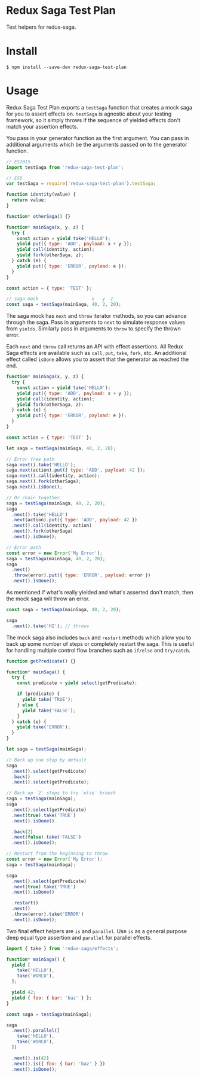 # Redux Saga Test Plan

Test helpers for redux-saga.

# Install

    $ npm install --save-dev redux-saga-test-plan

# Usage

Redux Saga Test Plan exports a `testSaga` function that creates a mock saga for
you to assert effects on. `testSaga` is agnostic about your testing framework,
so it simply throws if the sequence of yielded effects don't match your
assertion effects.

You pass in your generator function as the first argument. You can pass in
additional arguments which be the arguments passed on to the generator function.

```js
// ES2015
import testSaga from 'redux-saga-test-plan';

// ES5
var testSaga = require('redux-saga-test-plan').testSaga;

function identity(value) {
  return value;
}

function* otherSaga() {}

function* mainSaga(x, y, z) {
  try {
    const action = yield take('HELLO');
    yield put({ type: 'ADD', payload: x + y });
    yield call(identity, action);
    yield fork(otherSaga, z);
  } catch (e) {
    yield put({ type: 'ERROR', payload: e });
  }
}

const action = { type: 'TEST' };

// saga mock                    x   y  z
const saga = testSaga(mainSaga, 40, 2, 20);
```

The saga mock has `next` and `throw` iterator methods, so you can advance
through the saga. Pass in arguments to `next` to simulate response values from
`yields`. Similarly pass in arguments to `throw` to specify the thrown error.

Each `next` and `throw` call returns an API with effect
assertions. All Redux Saga effects are available such as `call`, `put`, `take`,
`fork`, etc. An additional effect called `isDone` allows you to assert that the
generator as reached the end.

```js
function* mainSaga(x, y, z) {
  try {
    const action = yield take('HELLO');
    yield put({ type: 'ADD', payload: x + y });
    yield call(identity, action);
    yield fork(otherSaga, z);
  } catch (e) {
    yield put({ type: 'ERROR', payload: e });
  }
}

const action = { type: 'TEST' };

let saga = testSaga(mainSaga, 40, 2, 20);

// Error free path
saga.next().take('HELLO');
saga.next(action).put({ type: 'ADD', payload: 42 });
saga.next().call(identity, action);
saga.next().fork(otherSaga);
saga.next().isDone();

// Or chain together
saga = testSaga(mainSaga, 40, 2, 20);
saga
  .next().take('HELLO')
  .next(action).put({ type: 'ADD', payload: 42 })
  .next().call(identity, action)
  .next().fork(otherSaga)
  .next().isDone();

// Error path
const error = new Error('My Error');
saga = testSaga(mainSaga, 40, 2, 20);
saga
  .next()
  .throw(error).put({ type: 'ERROR', payload: error })
  .next().isDone();
```

As mentioned if what's really yielded and what's asserted don't match, then the
mock saga will throw an error.

```js
const saga = testSaga(mainSaga, 40, 2, 20);

saga
  .next().take('HI'); // throws
```

The mock saga also includes `back` and `restart` methods which allow you to back
up some number of steps or completely restart the saga. This is useful for
handling multiple control flow branches such as `if/else` and `try/catch`.

```js
function getPredicate() {}

function* mainSaga() {
  try {
    const predicate = yield select(getPredicate);

    if (predicate) {
      yield take('TRUE');
    } else {
      yield take('FALSE');
    }
  } catch (e) {
    yield take('ERROR');
  }
}

let saga = testSaga(mainSaga);

// Back up one step by default
saga
  .next().select(getPredicate)
  .back()
  .next().select(getPredicate);

// Back up `2` steps to try `else` branch
saga = testSaga(mainSaga);
saga
  .next().select(getPredicate)
  .next(true).take('TRUE')
  .next().isDone()

  .back(2)
  .next(false).take('FALSE')
  .next().isDone();

// Restart from the beginning to throw
const error = new Error('My Error');
saga = testSaga(mainSaga);

saga
  .next().select(getPredicate)
  .next(true).take('TRUE')
  .next().isDone()

  .restart()
  .next()
  .throw(error).take('ERROR')
  .next().isDone();
```

Two final effect helpers are `is` and `parallel`. Use `is` as a general purpose
deep equal type assertion and `parallel` for parallel effects.

```js
import { take } from 'redux-saga/effects';

function* mainSaga() {
  yield [
    take('HELLO'),
    take('WORLD'),
  ];

  yield 42;
  yield { foo: { bar: 'baz' } };
}

const saga = testSaga(mainSaga);

saga
  .next().parallel([
    take('HELLO'),
    take('WORLD'),
  ])

  .next().is(42)
  .next().is({ foo: { bar: 'baz' } })
  .next().isDone();
```
